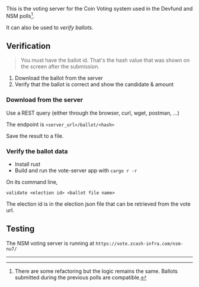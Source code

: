 This is the voting server for the Coin Voting
system used in the Devfund and NSM polls[^1].

It can also be used to *verify ballots*.

## Verification

> You must have the ballot id. That's the hash
value that was shown on the screen after the submission.

1. Download the ballot from the server
1. Verify that the ballot is correct and show the candidate
& amount

### Download from the server

Use a REST query (either through the browser, curl, wget,
postman, ...)

The endpoint is `<server_url>/ballot/<hash>`

Save the result to a file.

### Verify the ballot data

- Install rust
- Build and run the vote-server app with `cargo r -r`

On its command line, 
```
validate <election id> <ballot file name>
```

The election id is in the election json file that
can be retrieved from the vote url.

## Testing

The NSM voting server is running at `https://vote.zcash-infra.com/nsm-nu7/`

---
[^1]: There are some refactoring but the logic
remains the same. Ballots submitted during the
previous polls are compatible.


